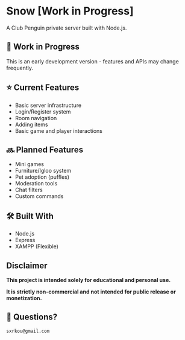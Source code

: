 # Snow [Work in Progress]

A Club Penguin private server built with Node.js.

## 🚧 Work in Progress

This is an early development version - features and APIs may change frequently.

## ⭐ Current Features 

- Basic server infrastructure
- Login/Register system
- Room navigation
- Adding items
- Basic game and player interactions

## 🔜 Planned Features

- Mini games
- Furniture/Igloo system
- Pet adoption (puffles)
- Moderation tools
- Chat filters
- Custom commands

## 🛠️ Built With

- Node.js
- Express
- XAMPP (Flexible)

## Disclaimer

**This project is intended solely for educational and personal use.**

**It is strictly non-commercial and not intended for public release or monetization.**

## 🚀 Questions?

    sxrkou@gmail.com
